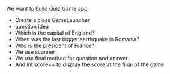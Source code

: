 We want to build Quiz Game app
- Create a class GameLauncher
- question idea 
- Which is the capital of England?
- When was the last bigger earthquake in Romania?
- Who is the president of France?
- We use scanner
- We use final method for question and answer
- And int score++ to display the score at the final of the game 